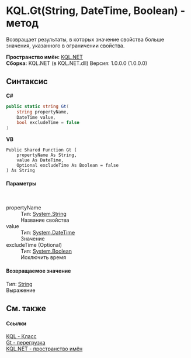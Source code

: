 # KQL.Gt(String, DateTime, Boolean) - метод
 

Возвращает результаты, в которых значение свойства больше значения, указанного в ограничении свойства.

**Пространство имён:**&nbsp;<a href="3C471DD0">KQL.NET</a><br />**Сборка:**&nbsp;KQL.NET (в KQL.NET.dll) Версия: 1.0.0.0 (1.0.0.0)

## Синтаксис

**C#**<br />
``` C#
public static string Gt(
	string propertyName,
	DateTime value,
	bool excludeTime = false
)
```

**VB**<br />
``` VB
Public Shared Function Gt ( 
	propertyName As String,
	value As DateTime,
	Optional excludeTime As Boolean = false
) As String
```


#### Параметры
&nbsp;<dl><dt>propertyName</dt><dd>Тип:&nbsp;<a href="http://msdn2.microsoft.com/ru-ru/library/s1wwdcbf" target="_blank">System.String</a><br />Название свойства</dd><dt>value</dt><dd>Тип:&nbsp;<a href="http://msdn2.microsoft.com/ru-ru/library/03ybds8y" target="_blank">System.DateTime</a><br />Значение</dd><dt>excludeTime (Optional)</dt><dd>Тип:&nbsp;<a href="http://msdn2.microsoft.com/ru-ru/library/a28wyd50" target="_blank">System.Boolean</a><br />Исключить время</dd></dl>

#### Возвращаемое значение
Тип:&nbsp;<a href="http://msdn2.microsoft.com/ru-ru/library/s1wwdcbf" target="_blank">String</a><br />Выражение

## См. также


#### Ссылки
<a href="A04103EA">KQL - Класс</a><br /><a href="2CBEDF2F">Gt - перегрузка</a><br /><a href="3C471DD0">KQL.NET - пространство имён</a><br />